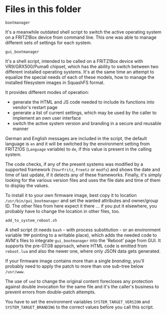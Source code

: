 # Files in this folder

`bootmanager`

It's a meanwhile outdated shell script to switch the active operating system on a FRITZ!Box device from command line. This one was able to manage different sets of settings for each system.

`gui_bootmanager`

It's a shell script, intended to be called on a FRITZ!Box device with VR9/GRX500/Puma6 chipset, which has the ability to switch between two different installed operating systems. It's at the same time an attempt to equalize the special needs of each of these models, how to manage the installed filesystem images in SquashFS format.

It provides different modes of operation:

- generate the HTML and JS code needed to include its functions into vendor's restart page
- generate a list of current settings, which may be used by the caller to implement an own user interface
- switch the active system version and branding in a secure and reusable manner

German and English messages are included in the script, the default language is ```en``` and it will be switched by the environment setting from FRITZ!OS (```Language``` variable) to ```de```, if this value is present in the calling system.

The code checks, if any of the present systems was modified by a supported framework (```YourFritz```, ```Freetz``` or ```modfs```) and shows the date and time of last update, if it detects any of these frameworks. Finally, it's simply looking for the various version files and uses the file date and time of them to display the values.

To install it to your own firmware image, best copy it to location ```/usr/bin/gui_bootmanager``` and set the wanted attributes and owner/group ID. The other files from here expect it there ... if you put it elsewhere, you probably have to change the location in other files, too.

`add_to_system_reboot.sh`

A shell script (it needs `bash` - with process substitution - or an environment variable `TMP` pointing to a writable place), which adds the needed code to AVM's files to integrate `gui_bootmanager` into the 'Reboot' page from GUI. It supports the pre-07.08 approach, where HTML code is emitted from `reboot.lua` and also the newer one, where only JSON data gets generated.

If your firmware image contains more than a single *branding*, you'll probably need to apply the patch to more than one sub-tree below ```/usr/www```.

The use of `sed` to change the original content forecloses any protection against double invocation for the same file and it's the caller's business to prevent errors from double-patch attempts.

You have to set the environment variables `SYSTEM_TARGET_VERSION` and `SYSTEM_TARGET_BRANDING` to the correct values before you call this script.
